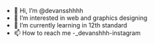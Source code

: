 - 👋 Hi, I’m @devansshhhh
- 👀 I’m interested in web and graphics designing 
- 🌱 I’m currently learning in 12th standard 
- 📫 How to reach me -_devanshhh-instagram

<!---
devansshhhh/devansshhhh is a ✨ special ✨ repository because its `README.md` (this file) appears on your GitHub profile.
You can click the Preview link to take a look at your changes.
--->
